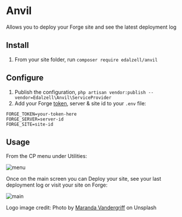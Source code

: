 # Anvil

Allows you to deploy your Forge site and see the latest deployment log

## Install

1. From your site folder, run `composer require edalzell/anvil`

## Configure

1. Publish the configuration, `php artisan vendor:publish --vendor=Edalzell\Anvil\ServiceProvider`
2. Add your Forge [token](https://forge.laravel.com/user/profile#/api), server & site id to your `.env` file:

```
FORGE_TOKEN=your-token-here
FORGE_SERVER=server-id
FORGE_SITE=site-id
```

## Usage

From the CP menu under Utilities: 

![menu](https://github.com/edalzell/statamic-anvil/blob/master/img/menu.png?raw=true)

Once on the main screen you can Deploy your site, see your last deployment log or visit your site on Forge:

![main](https://github.com/edalzell/statamic-anvil/blob/master/img/main-screen.png?raw=true)


Logo image credit: Photo by [Maranda Vandergriff](https://unsplash.com/@mkvandergriff?utm_medium=referral&utm_campaign=photographer-credit&utm_content=creditBadge) on Unsplash
